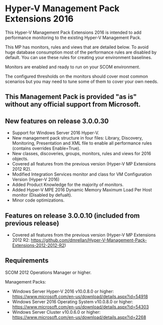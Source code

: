 # Hyper-V Management Pack Extensions 2016

This Hyper-V Management Pack Extensions 2016 is intended to add performance monitoring to the existing Hyper-V Management Pack.

This MP has monitors, rules and views that are detailed below. To avoid huge database consumption most of the performance rules are disabled by default. You can use these rules for creating your environment baselines.

Monitors are enabled and ready to run on your SCOM environment.

The configured thresholds on the monitors should cover most common scenarios but you may need to tune some of them to cover your own needs.

## This Management Pack is provided "as is" without any official support from Microsoft.

## New features on release 3.0.0.30
* Support for Windows Server 2016 Hyper-V.
* New management pack structure in four files: Library, Discovery, Monitoring, Presentation and XML file to enable all performance rules (contains overrides Enable=True).
* New classes, discoveries, groups, monitors, rules and views for 2016 objects.
* Covered all features from the previous version (Hyper-V MP Extensions 2012 R2).
* Modified Integration Services monitor and class for VM Configuration Version (Hyper-V 2016)
* Added Product Knowledge for the majority of monitors.
* Added Hyper-V MPE 2016 Dynamic Memory Maximum Load Per Host monitor (Disabled by defualt).
* Minor code optimizations.

## Features on release 3.0.0.10 (included from previous release)
* Covered all features from the previous version (Hyper-V MP Extensions 2012 R2: https://github.com/dmrellan/Hyper-V-Management-Pack-Extensions-2012-2012-R2)

## Requirements
SCOM 2012 Operations Manager or higher.

Management Packs:
* Windows Server Hyper-V 2016 v10.0.8.0 or higher: https://www.microsoft.com/en-us/download/details.aspx?id=54918
* Windows Server 2016 Operating System v10.0.8.0 or higher: https://www.microsoft.com/en-us/download/details.aspx?id=54303
* Windows Server Cluster v10.0.6.0 or higher: https://www.microsoft.com/en-us/download/details.aspx?id=2268





























